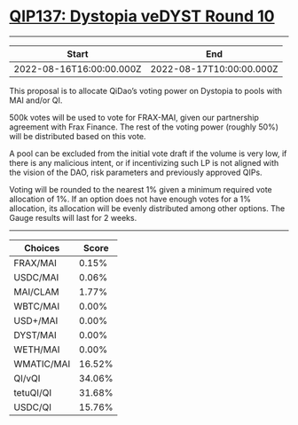 
# [QIP137: Dystopia veDYST Round 10](https://snapshot.org/#/qidao.eth/proposal/0x180170c0db8c68ced1535f849241baf749fbf69e7ecc9a5ecd6147ce9009172d)

---
| Start | End |
| --- | --- |
| 2022-08-16T16:00:00.000Z | 2022-08-17T10:00:00.000Z |


This proposal is to allocate QiDao’s voting power on Dystopia to pools with MAI and/or QI.

500k votes will be used to vote for FRAX-MAI, given our partnership agreement with Frax Finance. The rest of the voting power (roughly 50%) will be distributed based on this vote. 

A pool can be excluded from the initial vote draft if the volume is very low, if there is any malicious intent, or if incentivizing such LP is not aligned with the vision of the DAO, risk parameters and previously approved QIPs.

Voting will be rounded to the nearest 1% given a minimum required vote allocation of 1%. If an option does not have enough votes for a 1% allocation, its allocation will be evenly distributed among other options. The Gauge results will last for 2 weeks.

---
| Choices | Score |
| --- | --- |
| FRAX/MAI | 0.15% |
| USDC/MAI | 0.06% |
| MAI/CLAM | 1.77% |
| WBTC/MAI | 0.00% |
| USD+/MAI | 0.00% |
| DYST/MAI | 0.00% |
| WETH/MAI | 0.00% |
| WMATIC/MAI | 16.52% |
| QI/vQI | 34.06% |
| tetuQI/QI | 31.68% |
| USDC/QI | 15.76% |

